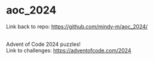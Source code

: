 # aoc_2024

Link back to repo: https://github.com/mindy-m/aoc_2024/  
<br> 

Advent of Code 2024 puzzles!  
Link to challenges: https://adventofcode.com/2024
